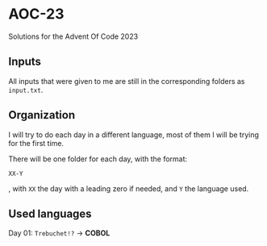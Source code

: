 # AOC-23
Solutions for the Advent Of Code 2023

## Inputs
All inputs that were given to me are still in the corresponding folders as `input.txt`.

## Organization
I will try to do each day in a different language, most of them I will be trying for the first time.

There will be one folder for each day, with the format:

`XX-Y`

, with `XX` the day with a leading zero if needed, and `Y` the language used.

## Used languages 

Day 01: `Trebuchet!?` -> **COBOL**
